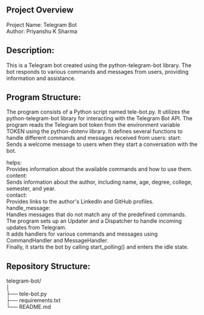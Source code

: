 ## Project Overview
Project Name: Telegram Bot <br>
Author: Priyanshu K Sharma <br>
## Description: <br>
This is a Telegram bot created using the python-telegram-bot library. The bot responds to various commands and messages from users, providing information and assistance.<br>

## Program Structure:
The program consists of a Python script named tele-bot.py.
It utilizes the python-telegram-bot library for interacting with the Telegram Bot API.
The program reads the Telegram bot token from the environment variable TOKEN using the python-dotenv library.
It defines several functions to handle different commands and messages received from users:
start: Sends a welcome message to users when they start a conversation with the bot.<br>

helps: <br>
Provides information about the available commands and how to use them.<br>
content: <br>
Sends information about the author, including name, age, degree, college, semester, and year.<br>
contact: <br>
Provides links to the author's LinkedIn and GitHub profiles.<br>
handle_message: <br>
Handles messages that do not match any of the predefined commands.<br>
The program sets up an Updater and a Dispatcher to handle incoming updates from Telegram.<br>
It adds handlers for various commands and messages using CommandHandler and MessageHandler.<br>
Finally, it starts the bot by calling start_polling() and enters the idle state.

## Repository Structure:<br>
telegram-bot/<br>
│<br>
├── tele-bot.py<br>
├── requirements.txt<br>
└── README.md<br>

